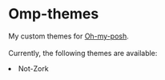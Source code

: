 # Omp-themes
My custom themes for [Oh-my-posh](https://ohmyposh.dev).<br>
<br>
Currently, the following themes are available:
<li> Not-Zork
